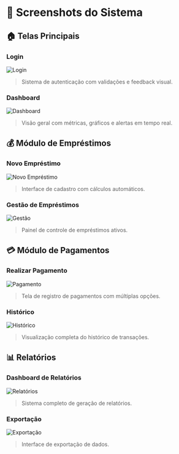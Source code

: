 # 📸 Screenshots do Sistema

## 🏠 Telas Principais
### Login
![Login](assets/images/login.png)
> Sistema de autenticação com validações e feedback visual.

### Dashboard
![Dashboard](assets/images/dashboard.png)
> Visão geral com métricas, gráficos e alertas em tempo real.

## 💰 Módulo de Empréstimos
### Novo Empréstimo
![Novo Empréstimo](assets/images/novo-emprestimo.png)
> Interface de cadastro com cálculos automáticos.

### Gestão de Empréstimos
![Gestão](assets/images/gestao-emprestimos.png)
> Painel de controle de empréstimos ativos.

## 💳 Módulo de Pagamentos
### Realizar Pagamento
![Pagamento](assets/images/pagamento.png)
> Tela de registro de pagamentos com múltiplas opções.

### Histórico
![Histórico](assets/images/historico-pagamentos.png)
> Visualização completa do histórico de transações.

## 📊 Relatórios
### Dashboard de Relatórios
![Relatórios](assets/images/relatorios.png)
> Sistema completo de geração de relatórios.

### Exportação
![Exportação](assets/images/exportacao.png)
> Interface de exportação de dados.
